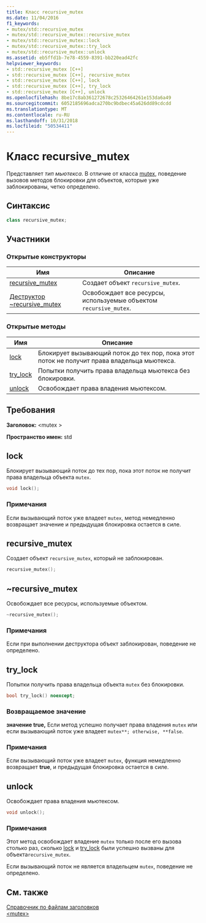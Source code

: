 ```yaml
---
title: Класс recursive_mutex
ms.date: 11/04/2016
f1_keywords:
- mutex/std::recursive_mutex
- mutex/std::recursive_mutex::recursive_mutex
- mutex/std::recursive_mutex::lock
- mutex/std::recursive_mutex::try_lock
- mutex/std::recursive_mutex::unlock
ms.assetid: eb5ffd1b-7e78-4559-8391-bb220ead42fc
helpviewer_keywords:
- std::recursive_mutex [C++]
- std::recursive_mutex [C++], recursive_mutex
- std::recursive_mutex [C++], lock
- std::recursive_mutex [C++], try_lock
- std::recursive_mutex [C++], unlock
ms.openlocfilehash: 8be17c8ab361272678c25326464261e153da6a49
ms.sourcegitcommit: 6052185696adca270bc9bdbec45a626dd89cdcdd
ms.translationtype: MT
ms.contentlocale: ru-RU
ms.lasthandoff: 10/31/2018
ms.locfileid: "50534411"
---
```

# <a name="recursivemutex-class"></a>Класс recursive_mutex

Представляет *тип мьютекса*. В отличие от класса [mutex](../standard-library/mutex-class-stl.md), поведение вызовов методов блокировки для объектов, которые уже заблокированы, четко определено.

## <a name="syntax"></a>Синтаксис

```cpp
class recursive_mutex;
```

## <a name="members"></a>Участники

### <a name="public-constructors"></a>Открытые конструкторы

|Имя|Описание|
|----------|-----------------|
|[recursive_mutex](#recursive_mutex)|Создает объект `recursive_mutex`.|
|[Деструктор ~recursive_mutex](#dtorrecursive_mutex_destructor)|Освобождает все ресурсы, используемые объектом `recursive_mutex`.|

### <a name="public-methods"></a>Открытые методы

|Имя|Описание|
|----------|-----------------|
|[lock](#lock)|Блокирует вызывающий поток до тех пор, пока этот поток не получит права владельца мьютекса.|
|[try_lock](#try_lock)|Попытки получить права владельца мьютекса без блокировки.|
|[unlock](#unlock)|Освобождает права владения мьютексом.|

## <a name="requirements"></a>Требования

**Заголовок:** \<mutex >

**Пространство имен:** std

## <a name="lock"></a>  lock

Блокирует вызывающий поток до тех пор, пока этот поток не получит права владельца объекта `mutex`.

```cpp
void lock();
```

### <a name="remarks"></a>Примечания

Если вызывающий поток уже владеет `mutex`, метод немедленно возвращает значение и предыдущая блокировка остается в силе.

## <a name="recursive_mutex"></a>  recursive_mutex

Создает объект `recursive_mutex`, который не заблокирован.

```cpp
recursive_mutex();
```

## <a name="dtorrecursive_mutex_destructor"></a>  ~recursive_mutex

Освобождает все ресурсы, используемые объектом.

```cpp
~recursive_mutex();
```

### <a name="remarks"></a>Примечания

Если при выполнении деструктора объект заблокирован, поведение не определено.

## <a name="try_lock"></a>  try_lock

Попытки получить права владельца объекта `mutex` без блокировки.

```cpp
bool try_lock() noexcept;
```

### <a name="return-value"></a>Возвращаемое значение

**значение true,** Если метод успешно получает права владения `mutex` или если вызывающий поток уже владеет `mutex**; otherwise, **false`.

### <a name="remarks"></a>Примечания

Если вызывающий поток уже владеет `mutex`, функция немедленно возвращает **true**, и предыдущая блокировка остается в силе.

## <a name="unlock"></a>  unlock

Освобождает права владения мьютексом.

```cpp
void unlock();
```

### <a name="remarks"></a>Примечания

Этот метод освобождает владение `mutex` только после его вызова столько раз, сколько [lock](#lock) и [try_lock](#try_lock) были успешно вызваны для объекта`recursive_mutex`.

Если вызывающий поток не является владельцем `mutex`, поведение не определено.

## <a name="see-also"></a>См. также

[Справочник по файлам заголовков](../standard-library/cpp-standard-library-header-files.md)<br/>
[\<mutex>](../standard-library/mutex.md)<br/>
